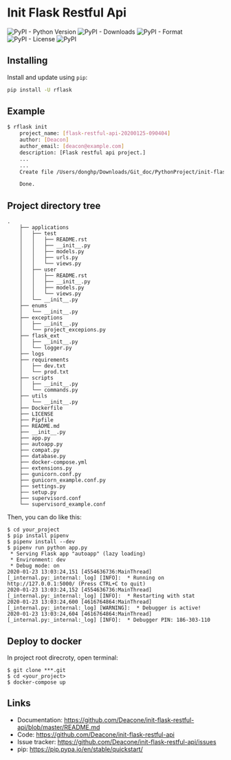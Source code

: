 # Init Flask Restful Api

![PyPI - Python Version](https://img.shields.io/pypi/pyversions/rflask)
![PyPI - Downloads](https://img.shields.io/pypi/dd/rflask)
![PyPI - Format](https://img.shields.io/pypi/format/rflask)
![PyPI - License](https://img.shields.io/pypi/l/rflask)
![PyPI](https://img.shields.io/pypi/v/rflask)

## Installing

Install and update using `pip`:

```bash
pip install -U rflask
```

## Example

```bash
$ rflask init
    project_name: [flask-restful-api-20200125-090404]
    author: [Deacon]
    author_email: [deacon@example.com]
    description: [Flask restful api project.]
    ...
    ...
    Create file /Users/donghp/Downloads/Git_doc/PythonProject/init-flask-restful-api/flask-restful-api-20200125-090404/supervisord_example.conf

    Done.
```

## Project directory tree

```
.
    ├── applications
    │   ├── test
    │   │   ├── README.rst
    │   │   ├── __init__.py
    │   │   ├── models.py
    │   │   ├── urls.py
    │   │   └── views.py
    │   ├── user
    │   │   ├── README.rst
    │   │   ├── __init__.py
    │   │   ├── models.py
    │   │   └── views.py
    │   └── __init__.py
    ├── enums
    │   └── __init__.py
    ├── exceptions
    │   ├── __init__.py
    │   └── project_excepions.py
    ├── flask_ext
    │   ├── __init__.py
    │   └── logger.py
    ├── logs
    ├── requirements
    │   ├── dev.txt
    │   └── prod.txt
    ├── scripts
    │   ├── __init__.py
    │   └── commands.py
    ├── utils
    │   └── __init__.py
    ├── Dockerfile
    ├── LICENSE
    ├── Pipfile
    ├── README.md
    ├── __init__.py
    ├── app.py
    ├── autoapp.py
    ├── compat.py
    ├── database.py
    ├── docker-compose.yml
    ├── extensions.py
    ├── gunicorn.conf.py
    ├── gunicorn_example.conf.py
    ├── settings.py
    ├── setup.py
    ├── supervisord.conf
    └── supervisord_example.conf

```

Then, you can do like this:

```
$ cd your_project
$ pip install pipenv
$ pipenv install --dev
$ pipenv run python app.py
 * Serving Flask app "autoapp" (lazy loading)
 * Environment: dev
 * Debug mode: on
2020-01-23 13:03:24,151 [4554636736:MainThread] [_internal.py:_internal:_log] [INFO]:  * Running on http://127.0.0.1:5000/ (Press CTRL+C to quit)
2020-01-23 13:03:24,152 [4554636736:MainThread] [_internal.py:_internal:_log] [INFO]:  * Restarting with stat
2020-01-23 13:03:24,600 [4616764864:MainThread] [_internal.py:_internal:_log] [WARNING]:  * Debugger is active!
2020-01-23 13:03:24,604 [4616764864:MainThread] [_internal.py:_internal:_log] [INFO]:  * Debugger PIN: 186-303-110
```

## Deploy to docker

In project root direcroty, open terminal:

```
$ git clone ***.git
$ cd <your_project>
$ docker-compose up
```

## Links


* Documentation: https://github.com/Deacone/init-flask-restful-api/blob/master/README.md
* Code: https://github.com/Deacone/init-flask-restful-api
* Issue tracker: https://github.com/Deacone/init-flask-restful-api/issues
* pip: https://pip.pypa.io/en/stable/quickstart/




